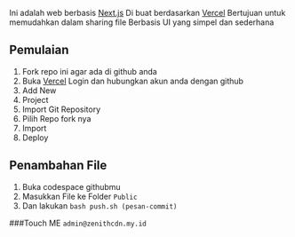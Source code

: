 Ini adalah web berbasis [Next.js](https://nextjs.org) Di buat berdasarkan [Vercel](https://vercel.com/)
Bertujuan untuk memudahkan dalam sharing file
Berbasis UI yang simpel dan sederhana

## Pemulaian
1. Fork repo ini agar ada di github anda
2. Buka [Vercel](https://vercel.com/) Login dan hubungkan akun anda dengan github
3. Add New
4. Project
5. Import Git Repository
6. Pilih Repo fork nya
7. Import
8. Deploy

## Penambahan File
1. Buka codespace githubmu
2. Masukkan File ke Folder `Public`
3. Dan lakukan `bash push.sh (pesan-commit)`

###Touch ME
`admin@zenithcdn.my.id`
